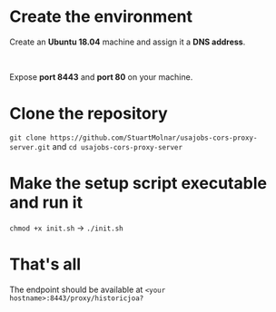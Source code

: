 # Create the environment

Create an **Ubuntu 18.04** machine and assign it a **DNS address**.

<br>

Expose **port 8443** and **port 80** on your machine.

# Clone the repository
```git clone https://github.com/StuartMolnar/usajobs-cors-proxy-server.git```
and
```cd usajobs-cors-proxy-server```

# Make the setup script executable and run it
```chmod +x init.sh``` -> ```./init.sh```

# That's all
The endpoint should be available at 
```<your hostname>:8443/proxy/historicjoa?```